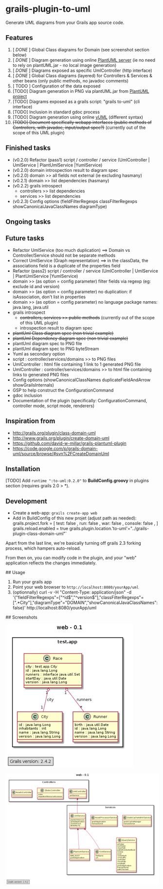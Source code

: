 grails-plugin-to-uml
=============================

Generate UML diagrams from your Grails app source code.

## Features
  1. [ *DONE* ] Global Class diagrams for Domain  (see screenshot section below)
  1. [ *DONE* ] Diagram generation using online [PlantUML server](http://www.plantuml.com/plantuml) (ie no need to rely on plantUML.jar - no local image generation) 
  1. [ *DONE* ] Diagrams exposed as specific UmlController (http interface)
  1. [ *DONE* ] Global Class diagrams (layered) for Controllers & Services & other beans (only public methods, no javadoc comments)
  1. [ TODO ] Configuration of the data exposed 
  1. [TODO] Diagram generation in PNG via plantUML.jar from [PlantUML project](http://plantuml.sourceforge.net/)
  1. [TODO] Diagrams exposed as a grails script: "grails to-uml" (cli interface)
  1. [TODO] Inclusion in standard gdoc process
  1. [TODO] Diagram generation using online [yUML](http://www.yuml.me/diagram/scruffy/class/draw) (different syntax)
  1. ~~[TODO] Document specifically webapp interfaces (public methods of Controllers, with javadoc, input/output spec?)~~ (currently out of the scope of this UML plugin)
  
## Finished tasks  
* (v0.2.0) Refactor (pass1) script / controller / service (UmlController | UmlService | PlantUmlService |YumlService)
* (v0.2.0) domain introspection result to diagram spec
* (v0.2.0) domain >> all fields not external (ie excluding hasmany)
* (v0.2.1) domain >> list dependencies (hasmany)
* (v0.2.2) grails introspect 
  * controllers >> list dependencies
  * services >> list dependencies
* (v0.2.3) Config options (fieldFilterRegexps classFilterRegexps showCanonicalJavaClassNames diagramType)

  
## Ongoing tasks  

## Future tasks  
* Refactor UmlService (too much duplication) ==> Domain vs Controller/Service should not be separate methods
* Correct UmlService (Graph representation) ==> in the classData, the associations field is a duplicate of the properties field
* Refactor (pass2) script / controller / service (UmlController | UmlService | PlantUmlService |YumlService)
* domain >> (as option = config parameter) filter fields via regexp (eg: exclude id and version)
* domain >> (as option = config parameter) no duplication: if isAssociation, don't list in properties
* domain >> (as option = config parameter) no language package names: java.lang, java.util
* grails introspect 
  * ~~controllers, services >> public methods~~ (currently out of the scope of this UML plugin)
  * introspection result to diagram spec
* ~~plantUml Class diagram spec (non trivial example)~~
* ~~plantUml Dependency diagram spec (non trivial example)~~
* plantUml diagram spec to PNG file
* plantUml diagram spec to PNG byteStream  
* Yuml as secondary option
* script : controller/services/domains >> to PNG files
* UmlController : html file containing 1 link to 1 generated PNG file
* UmlController : controller/services/domains >> to html file containing links to generated PNG files
* Config options (showCanonicalClassNames duplicateFieldAndArrow showGrailsInternals)
* GSP to help construct the ConfigurationCommand 
* gdoc inclusion
* Documentation of the plugin (specifically: ConfigurationCommand, controller mode, script mode, renderers)
  
## Inspiration from 
* http://grails.org/plugin/class-domain-uml
* http://www.grails.org/plugin/create-domain-uml
* https://github.com/david-w-millar/grails-plantuml-plugin
* https://code.google.com/p/grails-domain-uml/source/browse/#svn%2FCreateDomainUml

## Installation

[TODO]
Add `runtime ":to-uml:0.2.0"` to **BuildConfig.groovy** in plugins section (requires grails 2.0 > *).

## Development

* Create a web-app: `grails create-app web` 
* Add in BuildConfig of this new projet (adjust path as needed): 
    grails.project.fork = [
        test: false , 
        run: false , 
        war: false , 
        console: false , 
    ]
    grails.reload.enabled = true
    grails.plugin.location.'to-uml'="../grails-plugin-class-domain-uml"`

Apart from the last line, we're basically turning off grails 2.3 forking process, which hampers auto-reload. 

From then on, you can modify code in the plugin, and your "web" application reflects the changes immediately.

## Usage

1. Run your grails app 
2. Point your web browser to `http://localhost:8080/yourApp/uml`
3. (optionnally) 
    curl -v -H "Content-Type: application/json" -d '{"fieldFilterRegexps"=["^id$","^version$"],"classFilterRegexps"=[".*City"],"diagramType"="DOMAIN","showCanonicalJavaClassNames":false}' http://localhost:8080/yourApp/uml 


## Screenshots

![Domain example](src/gdoc/0.2.1-domain.png)

![Layers example](src/gdoc/0.2.2-layers.png)
